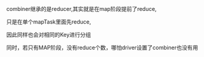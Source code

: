 combiner继承的是reducer,其实就是在map阶段提前了reduce,

只是在单个mapTask里面先reduce,

因此同样也会对相同的Key进行分组

同时，若只有MAP阶段，没有reduce个数，哪怕driver设置了combiner也没有用